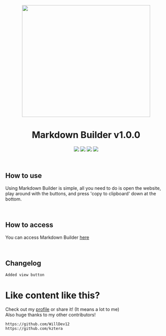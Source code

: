 <p align="center"><img src="https://cdn1.iconfinder.com/data/icons/logos-and-brands-3/512/205_Markdown_logo_logos-512.png" width="400" height="350"></p>

<h1 align="center">Markdown Builder v1.0.0</h1>

<p align="center">
<a href="https://github.com/WillDev12">
<img src="https://img.shields.io/github/followers/WillDev12?label=follow%20my%20github&logo=github&style=for-the-badge"></a>
<img src="https://img.shields.io/github/stars/WillDev12/Markdown-Builder?style=for-the-badge">
<img src="https://img.shields.io/github/forks/WillDev12/Markdown-Builder?style=for-the-badge">
<img src="https://img.shields.io/github/watchers/WillDev12/Markdown-Builder?style=for-the-badge">
</p>

<br>

<h2>How to use</h2>

<p>Using Markdown Builder is simple, all you need to do is open the website, play around with the buttons, and press 'copy to clipboard' down at the bottom.</p>

<br>

<h2>How to access</h2>

<p>You can access Markdown Builder <a href="https://WillDev12.github.io/Markdown-Builder">here</a></p>

<br>

<h2>Changelog</h2>

```
Added view button
```

<h1>Like content like this?</h1>

Check out my [profile](https://github.com/WillDev12) or share it! (It means a lot to me)<br>
Also huge thanks to my other contributors!

```
https://github.com/WillDev12
https://github.com/kztera
```
